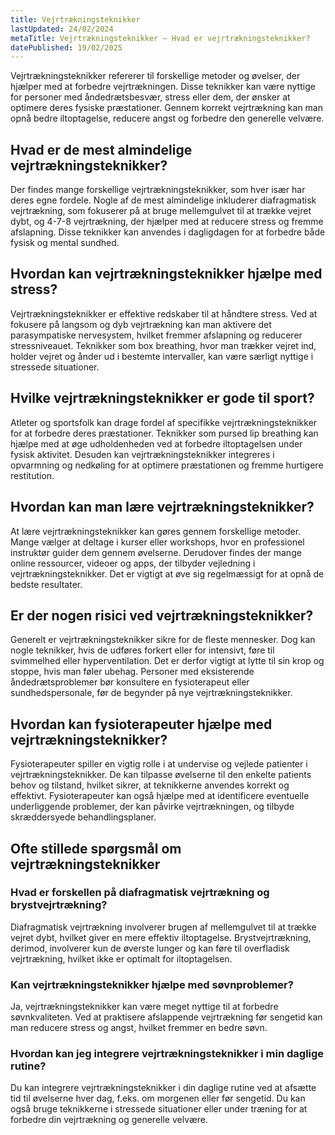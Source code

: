 ```yaml
---
title: Vejrtrækningsteknikker
lastUpdated: 24/02/2024
metaTitle: Vejrtrækningsteknikker – Hvad er vejrtrækningsteknikker?
datePublished: 19/02/2025
---
```


Vejrtrækningsteknikker refererer til forskellige metoder og øvelser, der hjælper med at forbedre vejrtrækningen. Disse teknikker kan være nyttige for personer med åndedrætsbesvær, stress eller dem, der ønsker at optimere deres fysiske præstationer. Gennem korrekt vejrtrækning kan man opnå bedre iltoptagelse, reducere angst og forbedre den generelle velvære.

## Hvad er de mest almindelige vejrtrækningsteknikker?

Der findes mange forskellige vejrtrækningsteknikker, som hver især har deres egne fordele. Nogle af de mest almindelige inkluderer diafragmatisk vejrtrækning, som fokuserer på at bruge mellemgulvet til at trække vejret dybt, og 4-7-8 vejrtrækning, der hjælper med at reducere stress og fremme afslapning. Disse teknikker kan anvendes i dagligdagen for at forbedre både fysisk og mental sundhed.

## Hvordan kan vejrtrækningsteknikker hjælpe med stress?

Vejrtrækningsteknikker er effektive redskaber til at håndtere stress. Ved at fokusere på langsom og dyb vejrtrækning kan man aktivere det parasympatiske nervesystem, hvilket fremmer afslapning og reducerer stressniveauet. Teknikker som box breathing, hvor man trækker vejret ind, holder vejret og ånder ud i bestemte intervaller, kan være særligt nyttige i stressede situationer.

## Hvilke vejrtrækningsteknikker er gode til sport?

Atleter og sportsfolk kan drage fordel af specifikke vejrtrækningsteknikker for at forbedre deres præstationer. Teknikker som pursed lip breathing kan hjælpe med at øge udholdenheden ved at forbedre iltoptagelsen under fysisk aktivitet. Desuden kan vejrtrækningsteknikker integreres i opvarmning og nedkøling for at optimere præstationen og fremme hurtigere restitution.

## Hvordan kan man lære vejrtrækningsteknikker?

At lære vejrtrækningsteknikker kan gøres gennem forskellige metoder. Mange vælger at deltage i kurser eller workshops, hvor en professionel instruktør guider dem gennem øvelserne. Derudover findes der mange online ressourcer, videoer og apps, der tilbyder vejledning i vejrtrækningsteknikker. Det er vigtigt at øve sig regelmæssigt for at opnå de bedste resultater.

## Er der nogen risici ved vejrtrækningsteknikker?

Generelt er vejrtrækningsteknikker sikre for de fleste mennesker. Dog kan nogle teknikker, hvis de udføres forkert eller for intensivt, føre til svimmelhed eller hyperventilation. Det er derfor vigtigt at lytte til sin krop og stoppe, hvis man føler ubehag. Personer med eksisterende åndedrætsproblemer bør konsultere en fysioterapeut eller sundhedspersonale, før de begynder på nye vejrtrækningsteknikker.

## Hvordan kan fysioterapeuter hjælpe med vejrtrækningsteknikker?

Fysioterapeuter spiller en vigtig rolle i at undervise og vejlede patienter i vejrtrækningsteknikker. De kan tilpasse øvelserne til den enkelte patients behov og tilstand, hvilket sikrer, at teknikkerne anvendes korrekt og effektivt. Fysioterapeuter kan også hjælpe med at identificere eventuelle underliggende problemer, der kan påvirke vejrtrækningen, og tilbyde skræddersyede behandlingsplaner.

## Ofte stillede spørgsmål om vejrtrækningsteknikker

### Hvad er forskellen på diafragmatisk vejrtrækning og brystvejrtrækning?

Diafragmatisk vejrtrækning involverer brugen af mellemgulvet til at trække vejret dybt, hvilket giver en mere effektiv iltoptagelse. Brystvejrtrækning, derimod, involverer kun de øverste lunger og kan føre til overfladisk vejrtrækning, hvilket ikke er optimalt for iltoptagelsen.

### Kan vejrtrækningsteknikker hjælpe med søvnproblemer?

Ja, vejrtrækningsteknikker kan være meget nyttige til at forbedre søvnkvaliteten. Ved at praktisere afslappende vejrtrækning før sengetid kan man reducere stress og angst, hvilket fremmer en bedre søvn.

### Hvordan kan jeg integrere vejrtrækningsteknikker i min daglige rutine?

Du kan integrere vejrtrækningsteknikker i din daglige rutine ved at afsætte tid til øvelserne hver dag, f.eks. om morgenen eller før sengetid. Du kan også bruge teknikkerne i stressede situationer eller under træning for at forbedre din vejrtrækning og generelle velvære.
